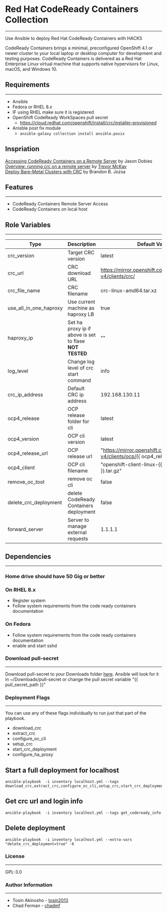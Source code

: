 # Red Hat CodeReady Containers Collection

-------

Use Ansible to deploy Red Hat CodeReady Containers with HACKS

CodeReady Containers brings a minimal, preconfigured OpenShift 4.1 or newer cluster to your local laptop or desktop computer for development and testing purposes. CodeReady Containers is delivered as a Red Hat Enterprise Linux virtual machine that supports native hypervisors for Linux, macOS, and Windows 10.

## Requirements

-------

* Ansible
* Fedora or RHEL 8.x
* IF using RHEL make sure it is registered
* OpenShift CodeReady WorkSpaces  pull secret
  * <https://cloud.redhat.com/openshift/install/crc/installer-provisioned>
* Anisble post fix module
  * `ansible-galaxy collection install ansible.posix`

## Inspriation

[Accessing CodeReady Containers on a Remote Server](https://www.openshift.com/blog/accessing-codeready-containers-on-a-remote-server/) by Jason Dobies  
[Overview: running crc on a remote server](https://gist.github.com/tmckayus/8e843f90c44ac841d0673434c7de0c6a) by [Trevor McKay](https://gist.github.com/tmckayus)  
[Deploy Bare-Metal Clusters with CRC](https://gist.github.com/v1k0d3n/9ceec7589b5bab0b61b85c2a1e1c463c) by Brandon B. Jozsa

## Features

-------

* CodeReady Containers Remote Server Access
* CodeReady Containers on local host

## Role Variables

-------

Type  | Description  | Default Value
--|-----|--
crc_version  | Target CRC version  | latest
crc_url      |  CRC download URL | <https://mirror.openshift.com/pub/openshift-v4/clients/crc/>
crc_file_name  | CRC filename  | crc-linux-amd64.tar.xz
use_all_in_one_haproxy | Use current machine as haproxy LB | true
haproxy_ip             | Set ha proxy ip if above is set to flase **NOT TESTED**| ""
log_level              | Change log level of crc start command | info
crc_ip_address | Default CRC ip address| 192.168.130.11
ocp4_release  | OCP release folder for cli | latest
ocp4_version   | OCP cli version | latest
ocp4_release_url | OCP release url | "<https://mirror.openshift.com/pub/openshift-v4/clients/ocp/>{{ ocp4_release }}/"
ocp4_client | OCP cli filename | "openshift-client-linux-{{ ocp4_version }}.tar.gz"
remove_oc_tool | remove oc cli  | false
delete_crc_deployment | delete CodeReady Containers deployment  | false
forward_server | Server to manage external requests | 1.1.1.1

## Dependencies

-------

### Home drive should have 50 Gig or better

### On RHEL 8.x

* Register system
* Follow system requirements from the code ready containers documentation

### On Fedora

* Follow system requirements from the code ready containers documentation
* enable and start sshd

### Download pull-secret

-------

Download pull-secret to your Downloads folder [here](https://cloud.redhat.com/openshift/install/pull-secret). Ansible will look for it in ~/Downloads/pull-secret or change the pull secret variable "{{ pull_secret_path }}"

### Deployment Flags

-------

You can use any of these flags individually to run just that part of the playbook.

* download_crc
* extract_crc
* configure_oc_cli
* setup_crc
* start_crc_deployment
* configure_ha_proxy


## Start a full deployment for localhost

```shell
ansible-playbook  -i inventory localhost.yml --tags download_crc,extract_crc,configure_oc_cli,setup_crc,start_crc_deployment
```

## Get crc url and login info

```shell
ansible-playbook  -i inventory localhost.yml --tags get_codeready_info
```

## Delete deployment

```shell
ansible-playbook  -i inventory localhost.yml --extra-vars "delete_crc_deployment=true" -K 
```

### License

-------

GPL-3.0

### Author Information

-------

* Tosin Akinosho - [tosin2013](https://github.com/tosin2013)
* Chad Ferman - [chadmf](https://github.com/chadmf)
